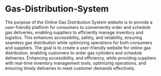 # Gas-Distribution-System
The purpose of the Online Gas Distribution System website is to provide a user-friendly platform for consumers to conveniently order and schedule gas deliveries, enabling suppliers to efficiently manage inventory and logistics. This enhances accessibility, safety, and reliability, ensuring seamless gas distribution while optimizing operations for both consumers and suppliers.
  The goal is to create a user-friendly website for online gas distribution, enabling customers to order gas cylinders and schedule deliveries. Enhancing accessibility, and efficiency, while providing suppliers with real-time inventory management tools, optimizing operations, and ensuring timely deliveries to meet customer demands effectively.
